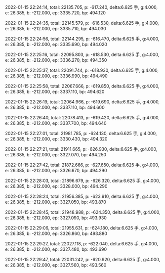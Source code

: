 2022-01-15 22:24:14, total: 22135.705, p: -617.240, delta:6.625 手, g:4.000, e: 26.385, b: -212.000, ep: 3335.720, bp: 494.120

2022-01-15 22:24:35, total: 22145.579, p: -616.530, delta:6.625 手, g:4.000, e: 26.385, b: -212.000, ep: 3335.710, bp: 494.030

2022-01-15 22:24:56, total: 22144.295, p: -616.470, delta:6.625 手, g:4.000, e: 26.385, b: -212.000, ep: 3335.690, bp: 494.020

2022-01-15 22:25:16, total: 22095.803, p: -618.530, delta:6.625 手, g:4.000, e: 26.385, b: -212.000, ep: 3336.270, bp: 494.350

2022-01-15 22:25:37, total: 22091.744, p: -618.930, delta:6.625 手, g:4.000, e: 26.385, b: -212.000, ep: 3336.990, bp: 494.490

2022-01-15 22:25:58, total: 22067.666, p: -619.850, delta:6.625 手, g:4.000, e: 26.385, b: -212.000, ep: 3337.110, bp: 494.620

2022-01-15 22:26:19, total: 22064.966, p: -619.690, delta:6.625 手, g:4.000, e: 26.385, b: -212.000, ep: 3337.110, bp: 494.600

2022-01-15 22:26:40, total: 22078.413, p: -619.420, delta:6.625 手, g:4.000, e: 26.385, b: -212.000, ep: 3337.700, bp: 494.640

2022-01-15 22:27:01, total: 21981.785, p: -624.130, delta:6.625 手, g:4.000, e: 26.385, b: -212.000, ep: 3330.430, bp: 494.320

2022-01-15 22:27:21, total: 21911.665, p: -626.930, delta:6.625 手, g:4.000, e: 26.385, b: -212.000, ep: 3327.070, bp: 494.250

2022-01-15 22:27:42, total: 21872.666, p: -627.650, delta:6.625 手, g:4.000, e: 26.385, b: -212.000, ep: 3326.670, bp: 494.290

2022-01-15 22:28:03, total: 21896.679, p: -626.320, delta:6.625 手, g:4.000, e: 26.385, b: -212.000, ep: 3328.000, bp: 494.290

2022-01-15 22:28:24, total: 21956.385, p: -623.910, delta:6.625 手, g:4.000, e: 26.385, b: -212.000, ep: 3327.050, bp: 493.870

2022-01-15 22:28:45, total: 21948.988, p: -624.350, delta:6.625 手, g:4.000, e: 26.385, b: -212.000, ep: 3327.090, bp: 493.930

2022-01-15 22:29:06, total: 21955.631, p: -624.180, delta:6.625 手, g:4.000, e: 26.385, b: -212.000, ep: 3326.860, bp: 493.880

2022-01-15 22:29:27, total: 22027.118, p: -622.040, delta:6.625 手, g:4.000, e: 26.385, b: -212.000, ep: 3327.480, bp: 493.690

2022-01-15 22:29:47, total: 22031.242, p: -620.920, delta:6.625 手, g:4.000, e: 26.385, b: -212.000, ep: 3327.560, bp: 493.560